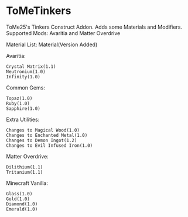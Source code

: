 # ToMeTinkers
ToMe25's Tinkers Construct Addon. Adds some Materials and Modifiers.
Supported Mods: Avaritia and Matter Overdrive

Material List:
Material(Version Added)

Avaritia:

    Crystal Matrix(1.1)
    Neutronium(1.0)
    Infinity(1.0)

 Common Gems:

    Topaz(1.0)
    Ruby(1.0)
    Sapphire(1.0)

 Extra Utilities:

    Changes to Magical Wood(1.0)
    Changes to Enchanted Metal(1.0)
    Changes to Demon Ingot(1.2)
    Changes to Evil Infused Iron(1.0)

Matter Overdrive:

    Dilithium(1.1)
    Tritanium(1.1)


 Minecraft Vanilla:

    Glass(1.0)
    Gold(1.0)
    Diamond(1.0)
    Emerald(1.0)
    
